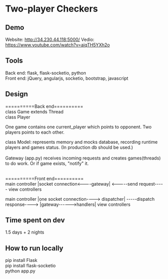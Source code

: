 # Two-player Checkers

## Demo
Website: http://34.230.44.118:5000/
Vedio: https://www.youtube.com/watch?v=aiqTH5YXh2o

## Tools
Back end: flask, flask-socketio, python </br>
Front end: jQuery, angularjs, socketio, bootstrap, javascript </br>

## Design
==========Back end==========</br>
class Game extends Thread</br>
class Player</br>

One game contains one current_player which points to opponent. Two players points to each other.</br>
    
class Model: represents memory and mocks database, recording runtime players and games status. (In production db should be used.) </br>
</br>
Gateway (app.py) receives incoming requests and creates games(threads) to do work. Or if game exists, "notify" it. </br>

</br>
==========Front end==========</br>
main controller |socket connection<----gateway| <-----send request-----  view controllers </br>

main controller |one socket connection----> dispatcher| -----dispatch response----> |gateway------>handlers| view controllers </br>

## Time spent on dev
1.5 days + 2 nights</br>

## How to run locally

pip install Flask</br>
pip install flask-socketio</br>
python app.py</br>


    
 
